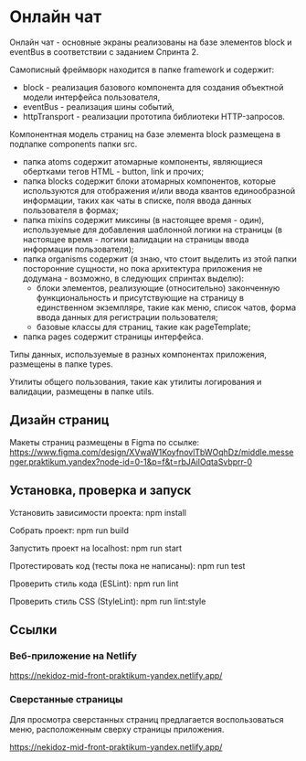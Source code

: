 # Онлайн чат

Онлайн чат - основные экраны реализованы на базе элементов block и eventBus в соответствии с заданием Спринта 2.

Самописный фреймворк находится в папке framework и содержит:
- block - реализация базового компонента для создания объектной модели интерфейса пользователя,
- eventBus - реализация шины событий,
- httpTransport - реализации прототипа библиотеки HTTP-запросов.

Компонентная модель страниц на базе элемента block размещена в подпапке components папки src.
- папка atoms содержит атомарные компоненты, являющиеся обертками тегов HTML - button, link и прочих;
- папка blocks содержит блоки атомарных компонентов, которые используются для отображения 
и/или ввода квантов единообразной информации, таких как чаты в списке, поля ввода данных пользователя в формах;
- папка mixins содержит миксины (в настоящее время - один), используемые для добавления шаблонной логики на страницы (в настоящее время - логики валидации на страницы ввода информации пользователя);
- папка organisms содержит (я знаю, что стоит выделить из этой папки посторонние сущности, но пока архитектура приложения не додумана - возможно, в следующих спринтах выделю):
    - блоки элементов, реализующие (относительно) законченную функциональность и присутствующие на страницу в единственном экземпляре, такие как меню, список чатов, форма ввода данных для регистрации пользователя;
    - базовые классы для страниц, такие как pageTemplate;
- папка pages содержит страницы интерфейса.

Типы данных, используемые в разных компонентах приложения, размещены в папке types.

Утилиты общего пользования, такие как утилиты логирования и валидации, размещены в папке utils.

## Дизайн страниц
Макеты страниц размещены в Figma по ссылке:
https://www.figma.com/design/XVwaW1KoyfnovlTbWOqhDz/middle.messenger.praktikum.yandex?node-id=0-1&p=f&t=rbJAilOqtaSvbprr-0

## Установка, проверка и запуск
Установить зависимости проекта:
    npm install

Собрать проект:
    npm run build

Запустить проект на localhost:
    npm run start

Протестировать код (тесты пока не написаны):
    npm run test

Проверить стиль кода (ESLint):
    npm run lint

Проверить стиль CSS (StyleLint):
    npm run lint:style
    
## Ссылки

### Веб-приложение на Netlify

https://nekidoz-mid-front-praktikum-yandex.netlify.app/

### Сверстанные страницы

Для просмотра сверстанных страниц предлагается воспользоваться меню, расположенным сверху страницы приложения.

https://nekidoz-mid-front-praktikum-yandex.netlify.app/
